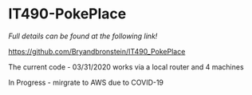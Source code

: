 # IT490-PokePlace

*Full details can be found at the following link!*

https://github.com/Bryandbronstein/IT490_PokePlace


The current code - 03/31/2020 works via a local router and 4 machines

In Progress - mirgrate to AWS due to COVID-19
